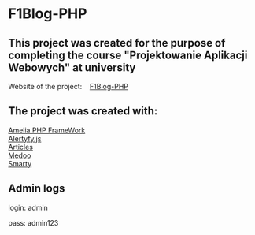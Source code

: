 # F1Blog-PHP 
<h2>This project was created for the purpose of completing the course "Projektowanie Aplikacji Webowych" at university</h2>
<p>Website of the project: &nbsp&nbsp&nbsp<a href="https://marcysiox.000webhostapp.com/F1Blog-PHP/public/">F1Blog-PHP</a></p>
<h2>The project was created with: </h2>
<a href="http://amelia-framework.eu/">Amelia PHP FrameWork</a><br>
<a href="https://alertifyjs.com/">Alertyfy.js</a><br>
<a href="https://powrotroberta.pl/">Articles</a><br>
<a href="https://medoo.in/">Medoo</a><br>
<a href="https://www.smarty.net/">Smarty</a><br>

<h2>Admin logs</h2>
<p>login: admin</p>
<p>pass: admin123</p>
